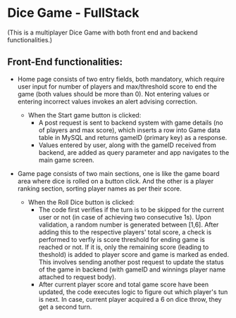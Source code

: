 # Dice Game - FullStack
(This is a multiplayer Dice Game with both front end and backend functionalities.)

## Front-End functionalities: 

* Home page consists of two entry fields, both mandatory, which require user input for number of players and max/threshold score to end the game (both values should be more than 0). Not entering values or entering incorrect values invokes an alert advising correction.
  * When the Start game button is clicked:
    * A post request is sent to backend system with game details (no of players and max score), which inserts a row into Game data table in MySQL and returns gameID (primary key) as a response.
    * Values entered by user, along with the gameID received from backend, are added as query parameter and app navigates to the main game screen.

* Game page consists of two main sections, one is like the game board area where dice is rolled on a button click. And the other is a player ranking section, sorting player names as per their score.
  * When the Roll Dice button is clicked:
    * The code first verifies if the turn is to be skipped for the current user or not (in case of achieving two consecutive 1s). Upon validation, a random number is generated between [1,6]. 
      After adding this to the respective players' total score, a check is performed to verfiy is score threshold for ending game is reached or not. If it is, only the remaining score (leading to theshold) is added to player score and game is marked as ended.
      This involves sending another post request to update the status of the game in backend (with gameID and winnings player name attached to request body).
    * After current player score and total game score have been updated, the code executes logic to figure out which player's tun is next. In case, current player acquired a 6 on dice throw, they get a second turn.

